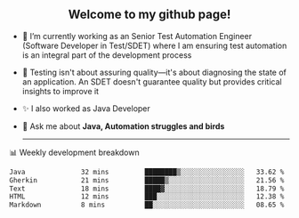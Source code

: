 <h2 align="center">Welcome to my github page!</h2>

- 🔭 I’m currently working as an Senior Test Automation Engineer (Software Developer in Test/SDET) where I am ensuring test automation is an integral part of the development process
- 🎩 Testing isn't about assuring quality—it's about diagnosing the state of an application. An SDET doesn't guarantee quality but provides critical insights to improve it
- ✨ I also worked as Java Developer
- 💬 Ask me about **Java, Automation struggles and birds**
  
  -------
  
📊 Weekly development breakdown

<!--START_SECTION:waka-->

```txt
Java              32 mins         ████████▒░░░░░░░░░░░░░░░░   33.62 %
Gherkin           21 mins         █████▒░░░░░░░░░░░░░░░░░░░   21.56 %
Text              18 mins         ████▓░░░░░░░░░░░░░░░░░░░░   18.79 %
HTML              12 mins         ███░░░░░░░░░░░░░░░░░░░░░░   12.38 %
Markdown          8 mins          ██░░░░░░░░░░░░░░░░░░░░░░░   08.65 %
```

<!--END_SECTION:waka-->
